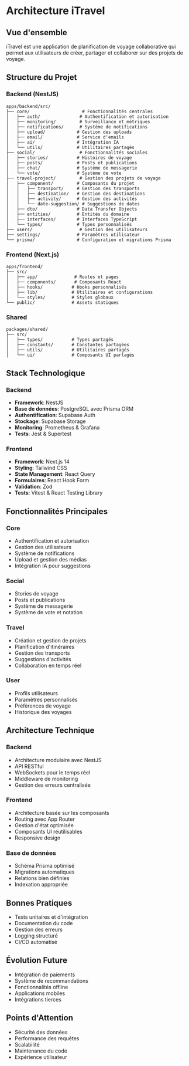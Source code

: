 # Architecture iTravel

## Vue d'ensemble
iTravel est une application de planification de voyage collaborative qui permet aux utilisateurs de créer, partager et collaborer sur des projets de voyage.

## Structure du Projet

### Backend (NestJS)
```
apps/backend/src/
├── core/                    # Fonctionnalités centrales
│   ├── auth/               # Authentification et autorisation
│   ├── monitoring/         # Surveillance et métriques
│   ├── notifications/      # Système de notifications
│   ├── upload/            # Gestion des uploads
│   ├── email/             # Service d'emails
│   ├── ai/                # Intégration IA
│   └── utils/             # Utilitaires partagés
├── social/                 # Fonctionnalités sociales
│   ├── stories/           # Histoires de voyage
│   ├── posts/             # Posts et publications
│   ├── chat/              # Système de messagerie
│   └── vote/              # Système de vote
├── travel-project/         # Gestion des projets de voyage
│   ├── component/         # Composants du projet
│   │   ├── transport/     # Gestion des transports
│   │   ├── destination/   # Gestion des destinations
│   │   ├── activity/      # Gestion des activités
│   │   └── date-suggestion/ # Suggestions de dates
│   ├── dto/               # Data Transfer Objects
│   ├── entities/          # Entités du domaine
│   ├── interfaces/        # Interfaces TypeScript
│   └── types/             # Types personnalisés
├── users/                  # Gestion des utilisateurs
├── settings/              # Paramètres utilisateur
└── prisma/                # Configuration et migrations Prisma
```

### Frontend (Next.js)
```
apps/frontend/
├── src/
│   ├── app/              # Routes et pages
│   ├── components/       # Composants React
│   ├── hooks/           # Hooks personnalisés
│   ├── lib/             # Utilitaires et configurations
│   └── styles/          # Styles globaux
└── public/              # Assets statiques
```

### Shared
```
packages/shared/
├── src/
│   ├── types/           # Types partagés
│   ├── constants/       # Constantes partagées
│   ├── utils/           # Utilitaires partagés
│   └── ui/              # Composants UI partagés
```

## Stack Technologique

### Backend
- **Framework**: NestJS
- **Base de données**: PostgreSQL avec Prisma ORM
- **Authentification**: Supabase Auth
- **Stockage**: Supabase Storage
- **Monitoring**: Prometheus & Grafana
- **Tests**: Jest & Supertest

### Frontend
- **Framework**: Next.js 14
- **Styling**: Tailwind CSS
- **State Management**: React Query
- **Formulaires**: React Hook Form
- **Validation**: Zod
- **Tests**: Vitest & React Testing Library

## Fonctionnalités Principales

### Core
- Authentification et autorisation
- Gestion des utilisateurs
- Système de notifications
- Upload et gestion des médias
- Intégration IA pour suggestions

### Social
- Stories de voyage
- Posts et publications
- Système de messagerie
- Système de vote et notation

### Travel
- Création et gestion de projets
- Planification d'itinéraires
- Gestion des transports
- Suggestions d'activités
- Collaboration en temps réel

### User
- Profils utilisateurs
- Paramètres personnalisés
- Préférences de voyage
- Historique des voyages

## Architecture Technique

### Backend
- Architecture modulaire avec NestJS
- API RESTful
- WebSockets pour le temps réel
- Middleware de monitoring
- Gestion des erreurs centralisée

### Frontend
- Architecture basée sur les composants
- Routing avec App Router
- Gestion d'état optimisée
- Composants UI réutilisables
- Responsive design

### Base de données
- Schéma Prisma optimisé
- Migrations automatiques
- Relations bien définies
- Indexation appropriée

## Bonnes Pratiques
- Tests unitaires et d'intégration
- Documentation du code
- Gestion des erreurs
- Logging structuré
- CI/CD automatisé

## Évolution Future
- Intégration de paiements
- Système de recommandations
- Fonctionnalités offline
- Applications mobiles
- Intégrations tierces

## Points d'Attention
- Sécurité des données
- Performance des requêtes
- Scalabilité
- Maintenance du code
- Expérience utilisateur 